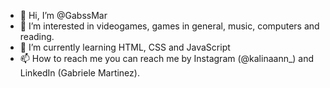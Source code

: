 - 👋 Hi, I’m @GabssMar
- 👀 I’m interested in videogames, games in general, music, computers and reading.
- 🌱 I’m currently learning HTML, CSS and JavaScript
- 📫 How to reach me you can reach me by Instagram (@kalinaann_) and LinkedIn (Gabriele Martinez).

<!---
GabssMar/GabssMar is a ✨ special ✨ repository because its `README.md` (this file) appears on your GitHub profile.
You can click the Preview link to take a look at your changes.
--->
